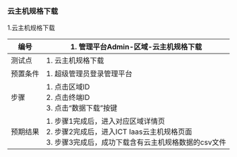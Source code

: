 ### 云主机规格下载

1.云主机规格下载

| 编号     | 1. 管理平台Admin-区域-云主机规格下载           |
| -------- | ------------------------------------------------------------ |
| 测试点   | 1. 云主机规格下载                          |
| 预置条件 | 1. 超级管理员登录管理平台                      |
| 步骤     |1. 点击区域ID<br/>2. 点击终端ID<br/>3. 点击“数据下载”按键 |
| 预期结果 |1. 步骤1完成后，进入对应区域详情页<br/>2. 步骤2完成后，进入ICT Iaas云主机规格页面<br/>3. 步骤3完成后，成功下载含有云主机规格数据的csv文件 |
